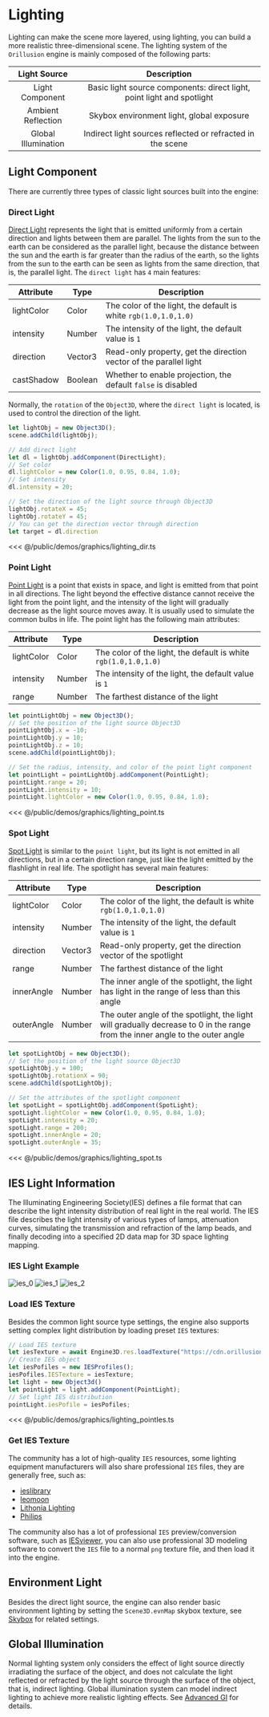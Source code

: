 # Lighting

Lighting can make the scene more layered, using lighting, you can build a more realistic three-dimensional scene. The
lighting system of the `Orillusion` engine is mainly composed of the following parts:

|     Light Source     |                              Description                               |
|:--------------------:|:----------------------------------------------------------------------:|
|   Light Component    | Basic light source components: direct light, point light and spotlight |
|  Ambient Reflection  |               Skybox environment light, global exposure                |
| Global  Illumination |       Indirect light sources reflected or refracted in the scene       |

## Light Component

There are currently three types of classic light sources built into the engine:

### Direct Light

[Direct Light](/api/classes/DirectLight) represents the light that is emitted uniformly from a certain direction and lights between them are parallel. The lights from the sun to the earth can be considered as the parallel light, because the distance between the sun and the earth is far greater than the radius of the earth, so the lights from the sun to the earth can be seen as lights from the same direction, that is, the parallel light. The `direct light` has `4` main features:

| Attribute  | Type    | Description                                                        |
|------------|---------|--------------------------------------------------------------------|
| lightColor | Color   | The color of the light, the default is white `rgb(1.0,1.0,1.0)`    |
| intensity  | Number  | The intensity of the light, the default value is `1`               |
| direction  | Vector3 | Read-only property, get the direction vector of the parallel light |
| castShadow | Boolean | Whether to enable projection, the default `false` is disabled      |

Normally, the `rotation` of the `Object3D`, where the `direct light` is located, is used to control the direction of the light.

```ts
let lightObj = new Object3D();
scene.addChild(lightObj);

// Add direct light
let dl = lightObj.addComponent(DirectLight);
// Set color
dl.lightColor = new Color(1.0, 0.95, 0.84, 1.0);
// Set intensity
dl.intensity = 20;

// Set the direction of the light source through Object3D
lightObj.rotateX = 45;
lightObj.rotateY = 45;
// You can get the direction vector through direction
let target = dl.direction
```

<Demo :height="500" src="/demos/graphics/lighting_dir.ts"></Demo>

<<< @/public/demos/graphics/lighting_dir.ts

### Point Light

[Point Light](/api/classes/PointLight) is a point that exists in space, and light is emitted from that point in all
directions. The light beyond the effective distance cannot receive the light from the point light, and the intensity of
the light will gradually decrease as the light source moves away. It is usually used to simulate the common bulbs in
life. The point light has the following main attributes:

| Attribute  | Type   | Description                                                     |
|------------|--------|-----------------------------------------------------------------|
| lightColor | Color  | The color of the light, the default is white `rgb(1.0,1.0,1.0)` |
| intensity  | Number | The intensity of the light, the default value is `1`            |
| range      | Number | The farthest distance of the light   |

```ts
let pointLightObj = new Object3D();
// Set the position of the light source Object3D
pointLightObj.x = -10;
pointLightObj.y = 10;
pointLightObj.z = 10;
scene.addChild(pointLightObj);

// Set the radius, intensity, and color of the point light component
let pointLight = pointLightObj.addComponent(PointLight);
pointLight.range = 20;
pointLight.intensity = 10;
pointLight.lightColor = new Color(1.0, 0.95, 0.84, 1.0);
```

<Demo :height="500" src="/demos/graphics/lighting_point.ts"></Demo>

<<< @/public/demos/graphics/lighting_point.ts

### Spot Light

[Spot Light](/api/classes/SpotLight) is similar to the `point light`, but its light is not emitted in all directions,
but in a certain direction range, just like the light emitted by the flashlight in real life. The spotlight has several
main features:

| Attribute  | Type    | Description                                                                                                                   |
|------------|---------|-------------------------------------------------------------------------------------------------------------------------------|
| lightColor | Color   | The color of the light, the default is white `rgb(1.0,1.0,1.0)`                                                               |
| intensity  | Number  | The intensity of the light, the default value is `1`                                                                          |
| direction  | Vector3 | Read-only property, get the direction vector of the spotlight                                                                 |
| range      | Number  | The farthest distance of the light                                                                 |
| innerAngle | Number  | The inner angle of the spotlight, the light has light in the range of less than this angle                                    |
| outerAngle | Number  | The outer angle of the spotlight, the light will gradually decrease to 0 in the range from the inner angle to the outer angle |

```ts
let spotLightObj = new Object3D();
// Set the position of the light source Object3D
spotLightObj.y = 100;
spotLightObj.rotationX = 90;
scene.addChild(spotLightObj);

// Set the attributes of the spotlight component
let spotLight = spotLightObj.addComponent(SpotLight);
spotLight.lightColor = new Color(1.0, 0.95, 0.84, 1.0);
spotLight.intensity = 20;
spotLight.range = 200;
spotLight.innerAngle = 20;
spotLight.outerAngle = 35;
```

<Demo :height="500" src="/demos/graphics/lighting_spot.ts"></Demo>

<<< @/public/demos/graphics/lighting_spot.ts

## IES Light Information

The Illuminating Engineering Society(IES) defines a file format that can describe the light intensity distribution of real light in the real world. The IES file describes the light intensity of various types of lamps, attenuation curves, simulating the transmission and refraction of the lamp beads, and finally decoding into a specified 2D data map for 3D space lighting mapping.

### IES Light Example

![ies_0](/images/ies/image2017-6-29_11-38-7584f.webp)
![ies_1](/images/ies/image2017-6-29_11-41-2a59d.webp)
![ies_2](/images/ies/image2017-6-30_19-21-325aef.webp)

### Load IES Texture

Besides the common light source type settings, the engine also supports setting complex light distribution by loading preset `IES` textures:

```ts
// Load IES texture
let iesTexture = await Engine3D.res.loadTexture("https://cdn.orillusion.com/ies/ies_2.png");
// Create IES object
let iesPofiles = new IESProfiles();
iesPofiles.IESTexture = iesTexture;
let light = new Object3d()
let pointLight = light.addComponent(PointLight);
// Set light IES distribution
pointLight.iesPofile = iesPofiles;
```

<Demo :height="500" src="/demos/graphics/lighting_pointIes.ts"></Demo>

<<< @/public/demos/graphics/lighting_pointIes.ts

### Get IES Texture

The community has a lot of high-quality `IES` resources, some lighting equipment manufacturers will also share professional `IES` files, they are generally free, such as:

- [ieslibrary](https://ieslibrary.com/en/home)
- [leomoon](https://leomoon.com/store/shaders/ies-lights-pack/)
- [Lithonia Lighting](https://lithonia.acuitybrands.com/resources/technical-downloads/photometricdownloads)
- [Philips](https://www.usa.lighting.philips.com/support/support/literature/photometric-data)

The community also has a lot of professional `IES` preview/conversion software, such as [IESviewer](http://photometricviewer.com/), you can also use professional 3D modeling software to convert the `IES` file to a normal `png` texture file, and then load it into the engine.

## Environment Light

Besides the direct light source, the engine can also render basic environment lighting by setting the `Scene3D.evnMap` skybox texture, see [Skybox](/guide/core/scene.html#sky-box) for related settings.

## Global Illumination

Normal lighting system only considers the effect of light source directly irradiating the surface of the object, and does not calculate the light reflected or refracted by the light source through the surface of the object, that is, indirect lighting. Global illumination system can model indirect lighting to achieve more realistic lighting effects. See [Advanced GI](/guide/advanced/gi) for details.